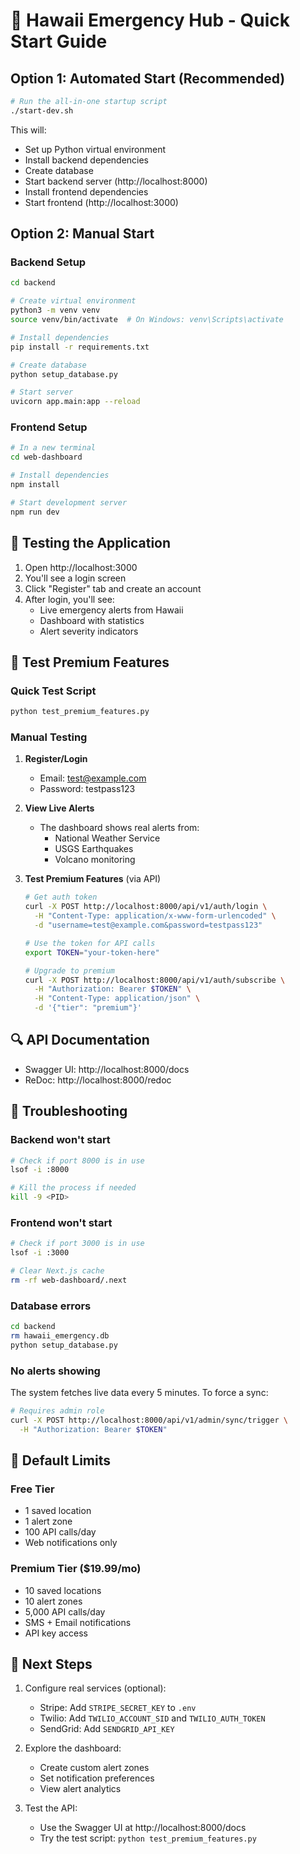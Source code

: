 # 🚀 Hawaii Emergency Hub - Quick Start Guide

## Option 1: Automated Start (Recommended)

```bash
# Run the all-in-one startup script
./start-dev.sh
```

This will:
- Set up Python virtual environment
- Install backend dependencies
- Create database
- Start backend server (http://localhost:8000)
- Install frontend dependencies
- Start frontend (http://localhost:3000)

## Option 2: Manual Start

### Backend Setup
```bash
cd backend

# Create virtual environment
python3 -m venv venv
source venv/bin/activate  # On Windows: venv\Scripts\activate

# Install dependencies
pip install -r requirements.txt

# Create database
python setup_database.py

# Start server
uvicorn app.main:app --reload
```

### Frontend Setup
```bash
# In a new terminal
cd web-dashboard

# Install dependencies
npm install

# Start development server
npm run dev
```

## 🧪 Testing the Application

1. Open http://localhost:3000
2. You'll see a login screen
3. Click "Register" tab and create an account
4. After login, you'll see:
   - Live emergency alerts from Hawaii
   - Dashboard with statistics
   - Alert severity indicators

## 📱 Test Premium Features

### Quick Test Script
```bash
python test_premium_features.py
```

### Manual Testing

1. **Register/Login**
   - Email: test@example.com
   - Password: testpass123

2. **View Live Alerts**
   - The dashboard shows real alerts from:
     - National Weather Service
     - USGS Earthquakes
     - Volcano monitoring

3. **Test Premium Features** (via API)
   ```bash
   # Get auth token
   curl -X POST http://localhost:8000/api/v1/auth/login \
     -H "Content-Type: application/x-www-form-urlencoded" \
     -d "username=test@example.com&password=testpass123"
   
   # Use the token for API calls
   export TOKEN="your-token-here"
   
   # Upgrade to premium
   curl -X POST http://localhost:8000/api/v1/auth/subscribe \
     -H "Authorization: Bearer $TOKEN" \
     -H "Content-Type: application/json" \
     -d '{"tier": "premium"}'
   ```

## 🔍 API Documentation

- Swagger UI: http://localhost:8000/docs
- ReDoc: http://localhost:8000/redoc

## 🐛 Troubleshooting

### Backend won't start
```bash
# Check if port 8000 is in use
lsof -i :8000

# Kill the process if needed
kill -9 <PID>
```

### Frontend won't start
```bash
# Check if port 3000 is in use
lsof -i :3000

# Clear Next.js cache
rm -rf web-dashboard/.next
```

### Database errors
```bash
cd backend
rm hawaii_emergency.db
python setup_database.py
```

### No alerts showing
The system fetches live data every 5 minutes. To force a sync:
```bash
# Requires admin role
curl -X POST http://localhost:8000/api/v1/admin/sync/trigger \
  -H "Authorization: Bearer $TOKEN"
```

## 📝 Default Limits

### Free Tier
- 1 saved location
- 1 alert zone
- 100 API calls/day
- Web notifications only

### Premium Tier ($19.99/mo)
- 10 saved locations
- 10 alert zones
- 5,000 API calls/day
- SMS + Email notifications
- API key access

## 🎯 Next Steps

1. Configure real services (optional):
   - Stripe: Add `STRIPE_SECRET_KEY` to `.env`
   - Twilio: Add `TWILIO_ACCOUNT_SID` and `TWILIO_AUTH_TOKEN`
   - SendGrid: Add `SENDGRID_API_KEY`

2. Explore the dashboard:
   - Create custom alert zones
   - Set notification preferences
   - View alert analytics

3. Test the API:
   - Use the Swagger UI at http://localhost:8000/docs
   - Try the test script: `python test_premium_features.py`